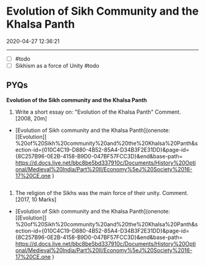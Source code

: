# Evolution of Sikh Community and the Khalsa Panth

2020-04-27 12:36:21

---

- [ ] #todo
- [ ] Sikhism as a force of Unity #todo

## PYQs

**Evolution of the Sikh community and the Khalsa Panth**

1. Write a short essay on: "Evolution of the Khalsa Panth" Comment. [2008, 20m]
- [Evolution of Sikh community and the Khalsa Panth](onenote: [[Evolution]] %20of%20Sikh%20community%20and%20the%20Khalsa%20Panth&section-id={010C4C19-D880-4B52-85A4-D34B3F2E31DD}&page-id={8C257B96-0E2B-4158-B9D0-047BF57FCC3D}&end&base-path= <https://d.docs.live.net/bbc8be5bd337910c/Documents/History%20Optional/Medieval%20India/Part%20II/Economy%5eJ%20Society%2016-17%20CE.one> )

```ad-Answer

```

1. The religion of the Sikhs was the main force of their unity. Comment. [2017, 10 Marks]
- [Evolution of Sikh community and the Khalsa Panth](onenote: [[Evolution]] %20of%20Sikh%20community%20and%20the%20Khalsa%20Panth&section-id={010C4C19-D880-4B52-85A4-D34B3F2E31DD}&page-id={8C257B96-0E2B-4158-B9D0-047BF57FCC3D}&end&base-path= <https://d.docs.live.net/bbc8be5bd337910c/Documents/History%20Optional/Medieval%20India/Part%20II/Economy%5eJ%20Society%2016-17%20CE.one> )

```ad-Answer

```
